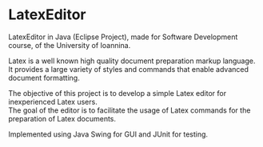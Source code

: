 # LatexEditor
LatexEditor in Java (Eclipse Project), made for Software Development course, of the University of Ioannina.

Latex is a well known high quality document preparation markup language.
It provides a large variety of styles and commands that enable advanced document formatting.

The objective of this project is to develop a simple Latex editor for inexperienced Latex users.  
The goal of the editor is to facilitate the usage of Latex commands for the preparation of Latex documents. 

Implemented using Java Swing for GUI and JUnit for testing.
